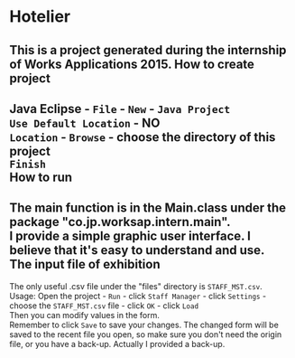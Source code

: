 Hotelier
===================================
This is a project generated during the internship of Works Applications 2015.
How to create project
-----------------------------------
Java Eclipse - `File` - `New` - `Java Project`<br>
`Use Default Location` - NO<br>
`Location` - `Browse` - choose the directory of this project<br>
`Finish`<br>
How to run
-----------------------------------
The main function is in the Main.class under the package "co.jp.worksap.intern.main".<br>
I provide a simple graphic user interface. I believe that it's easy to understand and use.<br>
The input file of exhibition
-----------------------------------
The only useful .csv file under the "files" directory is `STAFF_MST.csv`.<br>
Usage: Open the project - `Run` - click `Staff Manager` - click `Settings` - choose the `STAFF_MST.csv` file - click `OK` - click `Load`<br>
Then you can modify values in the form.<br>
Remember to click `Save` to save your changes. The changed form will be saved to the recent file you open, so make sure you don't need the origin file, or you have a back-up. Actually I provided a back-up.<br>
